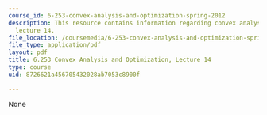```yaml
---
course_id: 6-253-convex-analysis-and-optimization-spring-2012
description: This resource contains information regarding convex analysis and optimization,
  lecture 14.
file_location: /coursemedia/6-253-convex-analysis-and-optimization-spring-2012/8726621a456705432028ab7053c8900f_MIT6_253S12_lec14.pdf
file_type: application/pdf
layout: pdf
title: 6.253 Convex Analysis and Optimization, Lecture 14
type: course
uid: 8726621a456705432028ab7053c8900f

---
```

None